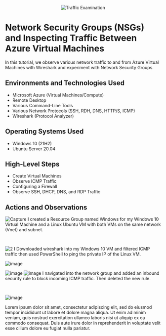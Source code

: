 <p align="center">
<img src="https://i.imgur.com/Ua7udoS.png" alt="Traffic Examination"/>
</p>

<h1>Network Security Groups (NSGs) and Inspecting Traffic Between Azure Virtual Machines</h1>
In this tutorial, we observe various network traffic to and from Azure Virtual Machines with Wireshark and experiment with Network Security Groups. <br />

<h2>Environments and Technologies Used</h2>

- Microsoft Azure (Virtual Machines/Compute)
- Remote Desktop
- Various Command-Line Tools
- Various Network Protocols (SSH, RDH, DNS, HTTP/S, ICMP)
- Wireshark (Protocol Analyzer)

<h2>Operating Systems Used </h2>

- Windows 10 (21H2)
- Ubuntu Server 20.04

<h2>High-Level Steps</h2>

- Create Virtual Machines
- Observe ICMP Traffic
- Configuring a Firewall 
- Observe SSH, DHCP, DNS, and RDP Traffic
<h2>Actions and Observations</h2>


<p>

![Capture](https://github.com/user-attachments/assets/6fcf18f4-23c5-467a-9b56-0812dc81aa6d)
I created a Resource Group named Windows for my Windows 10 Virtual Machine and a Linux Ubuntu VM with both VMs on the same network (Vnet) and subnet.

</p>
<p>

</p>
<br />

<p>

![2](https://github.com/user-attachments/assets/91a08904-941c-4a10-a8da-11b82a2f664e)
I Downloaded wireshark into my Windows 10 VM and filtered ICMP traffic then used PowerShell to ping the private IP of the Linux VM.

![image](https://github.com/user-attachments/assets/27c0ed10-1fad-47da-9e39-b9be2648480d)

</p>
<p>

![image](https://github.com/user-attachments/assets/e5346a69-e3eb-42b6-86f8-89be9087c0e1)
![image](https://github.com/user-attachments/assets/fe7314af-34d5-4fe6-8b9f-80e8c28ec990)
I navigated into the network group and added an inbound security rule to block incoming ICMP traffic. Then deleted the new rule.

</p>
<br />

![image](https://github.com/user-attachments/assets/d3bdbd24-86d3-4b0f-8887-48142c8f8554)


<p>

<p>
Lorem ipsum dolor sit amet, consectetur adipiscing elit, sed do eiusmod tempor incididunt ut labore et dolore magna aliqua. Ut enim ad minim veniam, quis nostrud exercitation ullamco laboris nisi ut aliquip ex ea commodo consequat. Duis aute irure dolor in reprehenderit in voluptate velit esse cillum dolore eu fugiat nulla pariatur.
</p>
<br />

